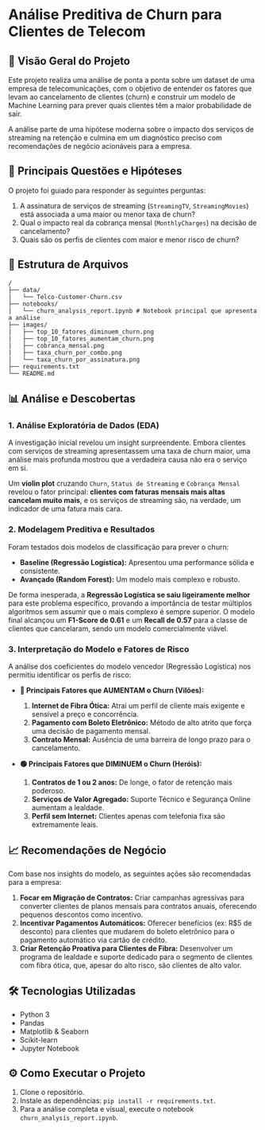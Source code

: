 # Análise Preditiva de Churn para Clientes de Telecom

## 📖 Visão Geral do Projeto

Este projeto realiza uma análise de ponta a ponta sobre um dataset de uma empresa de telecomunicações, com o objetivo de entender os fatores que levam ao cancelamento de clientes (churn) e construir um modelo de Machine Learning para prever quais clientes têm a maior probabilidade de sair.

A análise parte de uma hipótese moderna sobre o impacto dos serviços de streaming na retenção e culmina em um diagnóstico preciso com recomendações de negócio acionáveis para a empresa.

## 🎯 Principais Questões e Hipóteses

O projeto foi guiado para responder às seguintes perguntas:
1.  A assinatura de serviços de streaming (`StreamingTV`, `StreamingMovies`) está associada a uma maior ou menor taxa de churn?
2.  Qual o impacto real da cobrança mensal (`MonthlyCharges`) na decisão de cancelamento?
3.  Quais são os perfis de clientes com maior e menor risco de churn?

## 📂 Estrutura de Arquivos

```
/
├── data/
|   └── Telco-Customer-Churn.csv
├── notebooks/
|   └── churn_analysis_report.ipynb # Notebook principal que apresenta a análise
├── images/
|   ├── top_10_fatores_diminuem_churn.png
|   ├── top_10_fatores_aumentam_churn.png
|   ├── cobranca_mensal.png
|   ├── taxa_churn_por_combo.png   
|   └── taxa_churn_por_assinatura.png
├── requirements.txt
└── README.md
```

## 📊 Análise e Descobertas

### 1. Análise Exploratória de Dados (EDA)

A investigação inicial revelou um insight surpreendente. Embora clientes com serviços de streaming apresentassem uma taxa de churn maior, uma análise mais profunda mostrou que a verdadeira causa não era o serviço em si.

Um **violin plot** cruzando `Churn`, `Status de Streaming` e `Cobrança Mensal` revelou o fator principal: **clientes com faturas mensais mais altas cancelam muito mais**, e os serviços de streaming são, na verdade, um indicador de uma fatura mais cara.

### 2. Modelagem Preditiva e Resultados

Foram testados dois modelos de classificação para prever o churn:
* **Baseline (Regressão Logística):** Apresentou uma performance sólida e consistente.
* **Avançado (Random Forest):** Um modelo mais complexo e robusto.

De forma inesperada, a **Regressão Logística se saiu ligeiramente melhor** para este problema específico, provando a importância de testar múltiplos algoritmos sem assumir que o mais complexo é sempre superior. O modelo final alcançou um **F1-Score de 0.61** e um **Recall de 0.57** para a classe de clientes que cancelaram, sendo um modelo comercialmente viável.

### 3. Interpretação do Modelo e Fatores de Risco

A análise dos coeficientes do modelo vencedor (Regressão Logística) nos permitiu identificar os perfis de risco:

* **🔴 Principais Fatores que AUMENTAM o Churn (Vilões):**
    1.  **Internet de Fibra Ótica:** Atrai um perfil de cliente mais exigente e sensível a preço e concorrência.
    2.  **Pagamento com Boleto Eletrônico:** Método de alto atrito que força uma decisão de pagamento mensal.
    3.  **Contrato Mensal:** Ausência de uma barreira de longo prazo para o cancelamento.

* **🟢 Principais Fatores que DIMINUEM o Churn (Heróis):**
    1.  **Contratos de 1 ou 2 anos:** De longe, o fator de retenção mais poderoso.
    2.  **Serviços de Valor Agregado:** Suporte Técnico e Segurança Online aumentam a lealdade.
    3.  **Perfil sem Internet:** Clientes apenas com telefonia fixa são extremamente leais.

## 📈 Recomendações de Negócio

Com base nos insights do modelo, as seguintes ações são recomendadas para a empresa:
1.  **Focar em Migração de Contratos:** Criar campanhas agressivas para converter clientes de planos mensais para contratos anuais, oferecendo pequenos descontos como incentivo.
2.  **Incentivar Pagamentos Automáticos:** Oferecer benefícios (ex: R$5 de desconto) para clientes que mudarem do boleto eletrônico para o pagamento automático via cartão de crédito.
3.  **Criar Retenção Proativa para Clientes de Fibra:** Desenvolver um programa de lealdade e suporte dedicado para o segmento de clientes com fibra ótica, que, apesar do alto risco, são clientes de alto valor.

## 🛠️ Tecnologias Utilizadas

* Python 3
* Pandas
* Matplotlib & Seaborn
* Scikit-learn
* Jupyter Notebook

## ⚙️ Como Executar o Projeto

1.  Clone o repositório.
2.  Instale as dependências: `pip install -r requirements.txt`.
3.  Para a análise completa e visual, execute o notebook `churn_analysis_report.ipynb`.

